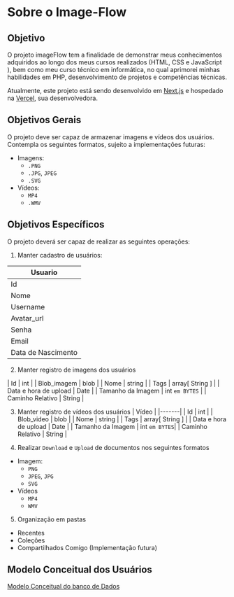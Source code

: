 # Sobre o Image-Flow
## Objetivo
O projeto imageFlow tem a finalidade de demonstrar meus conhecimentos adquiridos ao longo dos meus cursos realizados (HTML, CSS e JavaScript ), bem como meu curso técnico em informática, no qual aprimorei minhas habilidades em PHP, desenvolvimento de projetos e competências técnicas. 

Atualmente, este projeto está sendo desenvolvido em [Next.js](https://nextjs.org/) e hospedado na [Vercel](https://vercel.com/), sua desenvolvedora.

## Objetivos Gerais
O projeto deve ser capaz de armazenar imagens e vídeos dos usuários. Contempla os seguintes formatos, sujeito a implementações futuras:
- Imagens: 
  - `.PNG`
  - `.JPG`, `JPEG`
  - `.SVG`
- Vídeos:
  - `MP4`
  - `.WMV`


## Objetivos Específicos
O projeto deverá ser capaz de realizar as seguintes operações:
1. Manter cadastro de usuários:

| Usuario |
|---------|
| Id | int |
| Nome | String |
| Username | String |
| Avatar_url | String |
| Senha | String `criptografada` |
| Email | String |
| Data de Nascimento | Date |


2. Manter registro de imagens dos usuários

| Id                     | int             |
| Blob_imagem            | blob            |
| Nome                   | string          |
| Tags                   | array[ String ] |
| Data e hora de upload  | Date            |
| Tamanho da Imagem      | int `em BYTES`  | 
| Caminho Relativo       |     String      |

3. Manter registro de vídeos dos usuários
| Vídeo |
|-------|
| Id | int |
| Blob_video | blob |
| Nome | string |
| Tags | array[ String ] |
| Data e hora de upload | Date |
| Tamanho da Imagem | int `em BYTES`| 
| Caminho Relativo | String |

4. Realizar `Download` e `Upload` de documentos nos seguintes formatos
- Imagem:
    - `PNG`
    - `JPEG`, `JPG`
    - `SVG`
- Vídeos
    - `MP4`
	- `WMV`

5. Organização em pastas
- Recentes
- Coleções
- Compartilhados Comigo (Implementação futura)

## Modelo Conceitual dos Usuários
[Modelo Conceitual do banco de Dados](/public_docs/imgs/1.1_ABOUT.png)